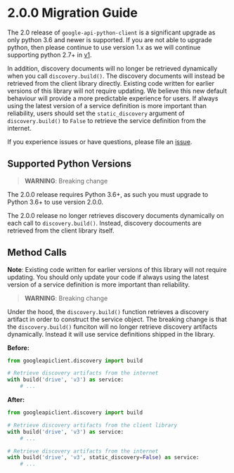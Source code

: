# 2.0.0 Migration Guide

The 2.0 release of `google-api-python-client` is a significant upgrade as only
python 3.6 and newer is supported. If you are not able to upgrade python, then
please continue to use version 1.x as we will continue supporting python 2.7+ in
[v1](https://github.com/googleapis/google-api-python-client/tree/v1).

In addition, discovery documents will no longer be retrieved dynamically when
you call  `discovery.build()`. The discovery documents will instead be retrieved
from the client library directly. Existing code written for earlier versions of
this library will not require updating. We believe this new default behaviour
will provide a more predictable experience for users. If always using the latest
version of a service definition is more important than reliability, users should
set the `static_discovery` argument of `discovery.build()` to `False` to
retrieve the service definition from the internet.

If you experience issues or have questions, please file an [issue](https://github.com/googleapis/google-api-python-client/issues).

## Supported Python Versions

> **WARNING**: Breaking change

The 2.0.0 release requires Python 3.6+, as such you must upgrade to Python 3.6+
to use version 2.0.0.

The 2.0.0 release no longer retrieves discovery documents dynamically on each
call to `discovery.build()`. Instead, discovery docouments are retrieved from
the client library itself.


## Method Calls

**Note**: Existing code written for earlier versions of this library will not
require updating. You should only update your code if always using the latest
version of a service definition is more important than reliability.

> **WARNING**: Breaking change

Under the hood, the `discovery.build()` function retrieves a discovery artifact
in order to construct the service object. The breaking change is that the
`discovery.build()` funciton will no longer retrieve discovery artifacts
dynamically. Instead it will use service definitions shipped in the library.


**Before:**
```py
from googleapiclient.discovery import build

# Retrieve discovery artifacts from the internet
with build('drive', 'v3') as service:
    # ...
```

**After:**
```py
from googleapiclient.discovery import build

# Retrieve discovery artifacts from the client library
with build('drive', 'v3') as service:
    # ...

# Retrieve discovery artifacts from the internet
with build('drive', 'v3', static_discovery=False) as service:
    # ...
```

